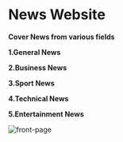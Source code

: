 # News Website 

**Cover News from various fields** 

**1.General News**

**2.Business News**

**3.Sport News**

**4.Technical News** 

**5.Entertainment News** 

![front-page](https://github.com/hemang191/News-Website/assets/118071039/0197f8ab-7d80-4bda-87ed-c0cf994e93e1)



